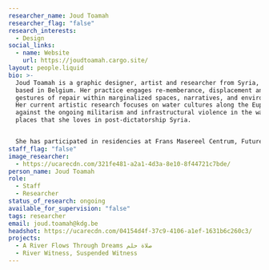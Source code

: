 ```yaml
---
researcher_name: Joud Toamah
researcher_flag: "false"
research_interests:
  - Design
social_links:
  - name: Website
    url: https://joudtoamah.cargo.site/
layout: people.liquid
bio: >-
  Joud Toamah is a graphic designer, artist and researcher from Syria, currently
  based in Belgium. Her practice engages re-memberance, displacement and
  gestures of repair within marginalized spaces, narratives, and environments.
  Her current artistic research focuses on water cultures along the Euphrates
  against the ongoing militarism and infrastructural violence in the watery
  places that she loves in post-dictatorship Syria.


  She has participated in residencies at Frans Masereel Centrum, Futures Photography, and Morpho. Her work has been presented at Photoforumpasquart, FOMU – Museum of Photography, Beursschouwburg, Globe Aroma, and Constant.
staff_flag: "false"
image_researcher:
  - https://ucarecdn.com/321fe481-a2a1-4d3a-8e10-8f44721c7bde/
person_name: Joud Toamah
role:
  - Staff
  - Researcher
status_of_research: ongoing
available_for_supervision: "false"
tags: researcher
email: joud.toamah@kdg.be
headshot: https://ucarecdn.com/04154d4f-37c9-4106-a1ef-1631b6c260c3/
projects:
  - A River Flows Through Dreams صلاة حلم
  - River Witness, Suspended Witness
---
```

